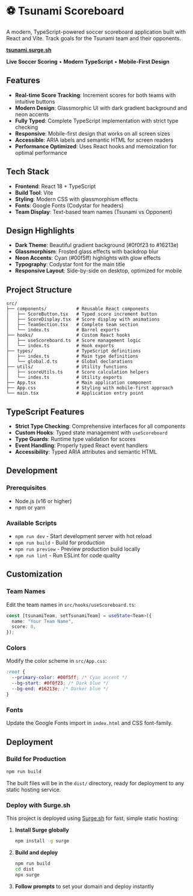 # ⚽ Tsunami Scoreboard

A modern, TypeScript-powered soccer scoreboard application built with React and Vite. Track goals for the Tsunami team and their opponents.

**[tsunami.surge.sh](https://tsunami.surge.sh)**

**Live Soccer Scoring** • **Modern TypeScript** • **Mobile-First Design**

## Features

- **Real-time Score Tracking**: Increment scores for both teams with intuitive buttons
- **Modern Design**: Glassmorphic UI with dark gradient background and neon accents
- **Fully Typed**: Complete TypeScript implementation with strict type checking
- **Responsive**: Mobile-first design that works on all screen sizes
- **Accessible**: ARIA labels and semantic HTML for screen readers
- **Performance Optimized**: Uses React hooks and memoization for optimal performance

## Tech Stack

- **Frontend**: React 18 + TypeScript
- **Build Tool**: Vite
- **Styling**: Modern CSS with glassmorphism effects
- **Fonts**: Google Fonts (Codystar for headers)
- **Team Display**: Text-based team names (Tsunami vs Opponent)

## Design Highlights

- **Dark Theme**: Beautiful gradient background (#0f0f23 to #16213e)
- **Glassmorphism**: Frosted glass effects with backdrop blur
- **Neon Accents**: Cyan (#00f5ff) highlights with glow effects
- **Typography**: Codystar font for the main title
- **Responsive Layout**: Side-by-side on desktop, optimized for mobile

## Project Structure

```
src/
├── components/           # Reusable React components
│   ├── ScoreButton.tsx   # Typed score increment button
│   ├── ScoreDisplay.tsx  # Score display with animations
│   ├── TeamSection.tsx   # Complete team section
│   └── index.ts          # Barrel exports
├── hooks/                # Custom React hooks
│   ├── useScoreboard.ts  # Score management logic
│   └── index.ts          # Hook exports
├── types/                # TypeScript definitions
│   ├── index.ts          # Main type definitions
│   └── global.d.ts       # Global declarations
├── utils/                # Utility functions
│   ├── scoreUtils.ts     # Score calculation helpers
│   └── index.ts          # Utility exports
├── App.tsx               # Main application component
├── App.css               # Styling with mobile-first approach
└── main.tsx              # Application entry point
```

## TypeScript Features

- **Strict Type Checking**: Comprehensive interfaces for all components
- **Custom Hooks**: Typed state management with `useScoreboard`
- **Type Guards**: Runtime type validation for scores
- **Event Handling**: Properly typed React event handlers
- **Accessibility**: Typed ARIA attributes and semantic HTML

## Development

### Prerequisites

- Node.js (v16 or higher)
- npm or yarn

### Available Scripts

- `npm run dev` - Start development server with hot reload
- `npm run build` - Build for production
- `npm run preview` - Preview production build locally
- `npm run lint` - Run ESLint for code quality

## Customization

### Team Names

Edit the team names in `src/hooks/useScoreboard.ts`:

```typescript
const [tsunamiTeam, setTsunamiTeam] = useState<Team>({
  name: "Your Team Name",
  score: 0,
});
```

### Colors

Modify the color scheme in `src/App.css`:

```css
:root {
  --primary-color: #00f5ff; /* Cyan accent */
  --bg-start: #0f0f23; /* Dark blue */
  --bg-end: #16213e; /* Darker blue */
}
```

### Fonts

Update the Google Fonts import in `index.html` and CSS font-family.

## Deployment

### Build for Production

```bash
npm run build
```

The built files will be in the `dist/` directory, ready for deployment to any static hosting service.

### Deploy with Surge.sh

This project is deployed using [Surge.sh](https://surge.sh/) for fast, simple static hosting:

1. **Install Surge globally**

   ```bash
   npm install -g surge
   ```

2. **Build and deploy**

   ```bash
   npm run build
   cd dist
   npx surge
   ```

3. **Follow prompts** to set your domain and deploy instantly

